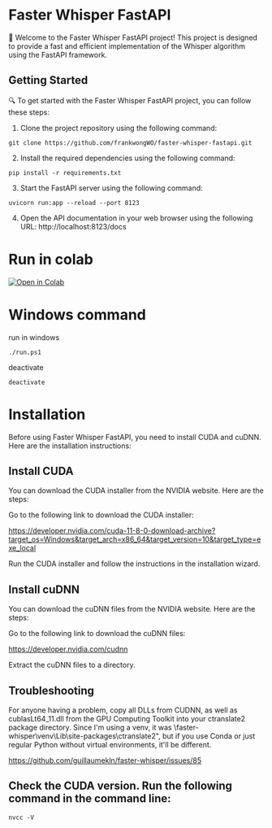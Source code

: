# Faster Whisper FastAPI

🚀 Welcome to the Faster Whisper FastAPI project! This project is designed to provide a fast and efficient implementation of the Whisper algorithm using the FastAPI framework.

## Getting Started

🔍 To get started with the Faster Whisper FastAPI project, you can follow these steps:

1. Clone the project repository using the following command:

```
git clone https://github.com/frankwongWO/faster-whisper-fastapi.git
```
2. Install the required dependencies using the following command:
```
pip install -r requirements.txt
```
3. Start the FastAPI server using the following command:
```
uvicorn run:app --reload --port 8123
```
4. Open the API documentation in your web browser using the following URL:
http://localhost:8123/docs


# Run in colab
[![Open in Colab](https://colab.research.google.com/assets/colab-badge.svg)](https://colab.research.google.com/gist/frankwongWO/7e1fb9de4ef6f14b8ebfc4f2f84251c8/faster-whisper-fastapi.ipynb)


# Windows command

run in windows
```
./run.ps1
```

deactivate
```
deactivate
```

# Installation
Before using Faster Whisper FastAPI, you need to install CUDA and cuDNN. Here are the installation instructions:

## Install CUDA
You can download the CUDA installer from the NVIDIA website. Here are the steps:

Go to the following link to download the CUDA installer:

https://developer.nvidia.com/cuda-11-8-0-download-archive?target_os=Windows&target_arch=x86_64&target_version=10&target_type=exe_local

Run the CUDA installer and follow the instructions in the installation wizard.

## Install cuDNN
You can download the cuDNN files from the NVIDIA website. Here are the steps:

Go to the following link to download the cuDNN files:

https://developer.nvidia.com/cudnn

Extract the cuDNN files to a directory.

## Troubleshooting

For anyone having a problem, copy all DLLs from CUDNN, as well as cublasLt64_11.dll from the GPU Computing Toolkit into your ctranslate2 package directory. Since I'm using a venv, it was \faster-whisper\venv\Lib\site-packages\ctranslate2", but if you use Conda or just regular Python without virtual environments, it'll be different.

https://github.com/guillaumekln/faster-whisper/issues/85

## Check the CUDA version. Run the following command in the command line:
```
nvcc -V
```
